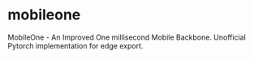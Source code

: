 # mobileone
MobileOne - An Improved One millisecond Mobile Backbone. Unofficial Pytorch implementation for edge export.
